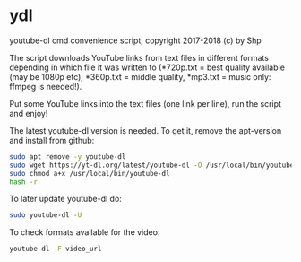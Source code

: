 # ydl

youtube-dl cmd convenience script, copyright 2017-2018 (c) by Shp

The script downloads YouTube links from text files in different formats depending in which file it was written to (*720p.txt = best quality available (may be 1080p etc), *360p.txt = middle quality, *mp3.txt = music only: ffmpeg is needed!).

Put some YouTube links into the text files (one link per line), run the script and enjoy!

The latest youtube-dl version is needed. To get it, remove the apt-version and install from github:

```bash
sudo apt remove -y youtube-dl
sudo wget https://yt-dl.org/latest/youtube-dl -O /usr/local/bin/youtube-dl
sudo chmod a+x /usr/local/bin/youtube-dl
hash -r
```

To later update youtube-dl do:

```bash
sudo youtube-dl -U
```

To check formats available for the video:

```bash
youtube-dl -F video_url
```

